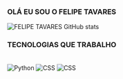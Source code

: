 ### OLÁ EU SOU O FELIPE TAVARES

![FELIPE TAVARES GitHub stats](https://github-readme-stats.vercel.app/api?username=Tavares1122&show_icons=true&theme=radical)

### TECNOLOGIAS QUE TRABALHO 

<div style="display: inline_block"><br/>
<img align="center" alt="Python" src="https://img.shields.io/badge/Python-14354C?style=for-the-badge&logo=python&logoColor=white" />

<img align="center" alt="CSS" src="https://img.shields.io/badge/CSS3-1572B6?style=for-the-badge&logo=css3&logoColor=white"/>

<img align="center" alt="CSS" src="https://img.shields.io/badge/HTML5-E34F26?style=for-the-badge&logo=html5&logoColor=white"/>

